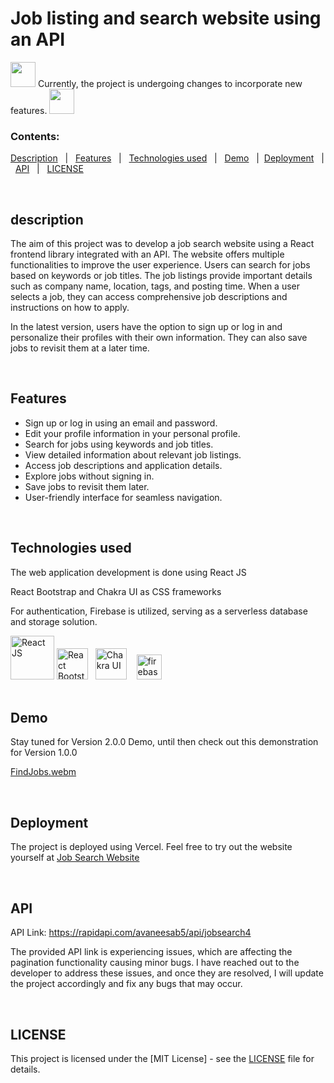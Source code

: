 # Job listing and search website using an API
<img width='40px' src='https://github.com/nourhan-ashraf/Job-Search/assets/66208099/5acf0096-14a1-46e9-81e0-d66f6e585db5' />
Currently, the project is undergoing changes to incorporate new features.
<img width='40px' src='https://github.com/nourhan-ashraf/Job-Search/assets/66208099/5acf0096-14a1-46e9-81e0-d66f6e585db5' />

### Contents:
[Description](#description) &nbsp; | &nbsp; [Features](#features) &nbsp; | &nbsp; [Technologies used](#technologies-used) &nbsp; | &nbsp; [Demo](#demo) &nbsp; |  &nbsp;[Deployment](#deployment) &nbsp; | &nbsp; [API](#api) &nbsp; | &nbsp; [LICENSE](#license)

<br />

## description

The aim of this project was to develop a job search website using a React frontend library integrated with an API. The website offers multiple functionalities to improve the user experience. Users can search for jobs based on keywords or job titles. The job listings provide important details such as company name, location, tags, and posting time. When a user selects a job, they can access comprehensive job descriptions and instructions on how to apply.

In the latest version, users have the option to sign up or log in and personalize their profiles with their own information. They can also save jobs to revisit them at a later time. 

 <br/> 


## Features

- Sign up or log in using an email and password.
- Edit your profile information in your personal profile.
- Search for jobs using keywords and job titles.
- View detailed information about relevant job listings.
- Access job descriptions and application details.
- Explore jobs without signing in.
- Save jobs to revisit them later.
- User-friendly interface for seamless navigation.

 <br/> 

## Technologies used

The web application development is done using React JS

React Bootstrap and Chakra UI as CSS frameworks

For authentication, Firebase is utilized, serving as a serverless database and storage solution. 

<img src="https://github.com/nourhan-ashraf/Github-Job-Search/assets/66208099/e8978ade-3412-45ec-8177-7da09ded7248" alt="React JS" width="70">
<img src="https://github.com/nourhan-ashraf/Github-Job-Search/assets/66208099/d9ee316e-3b29-45c8-a3d2-cda75a45a34e" alt="React Bootstrap" width="50">
&nbsp;
<img src="https://github.com/nourhan-ashraf/Github-Job-Search/assets/66208099/f7ae9703-3201-433b-87b8-f94176ba8b09" alt="Chakra UI" width="50">
&nbsp;&nbsp;
<img src="https://github.com/nourhan-ashraf/Job-Search/assets/66208099/02cc8a5b-cce7-4212-9230-61ce08941245" alt="firebase logo" width="40">
 <br/> 
 <br/> 
 

 
## Demo
Stay tuned for Version 2.0.0 Demo, until then check out this demonstration for Version 1.0.0

[FindJobs.webm](https://github.com/nourhan-ashraf/Github-Job-Search/assets/66208099/f3b3d573-510c-498c-977a-ce4a7abefa35)

 <br/> 
 
## Deployment

The project is deployed using Vercel. Feel free to try out the website yourself at [Job Search Website]( https://github-job-search.vercel.app/)

 <br/> 
 
## API
API Link: https://rapidapi.com/avaneesab5/api/jobsearch4

The provided API link is experiencing issues, which are affecting the pagination functionality causing minor bugs. I have reached out to the developer to address these issues, and once they are resolved, I will update the project accordingly and fix any bugs that may occur.

 <br/> 

## LICENSE

This project is licensed under the [MIT License] - see the [LICENSE](LICENSE.md) file for details.

